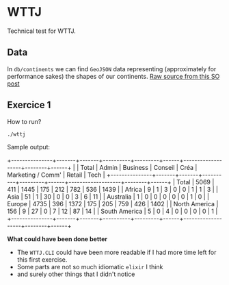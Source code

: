 # WTTJ

Technical test for WTTJ.

## Data

In `db/continents` we can find `GeoJSON` data representing (approximately for performance sakes) the shapes of our continents. [Raw source from this SO post](https://stackoverflow.com/questions/13905646/get-the-continent-given-the-latitude-and-longitude)

## Exercice 1

How to run?

```bash
./wttj
```

Sample output:

+---------------+-------+-------+----------+---------+------+-------------------+--------+------+
| | Total | Admin | Business | Conseil | Créa | Marketing / Comm' | Retail | Tech |
+---------------+-------+-------+----------+---------+------+-------------------+--------+------+
| Total | 5069 | 411 | 1445 | 175 | 212 | 782 | 536 | 1439 |
| Africa | 9 | 1 | 3 | 0 | 0 | 1 | 1 | 3 |
| Asia | 51 | 1 | 30 | 0 | 0 | 3 | 6 | 11 |
| Australia | 1 | 0 | 0 | 0 | 0 | 0 | 1 | 0 |
| Europe | 4735 | 396 | 1372 | 175 | 205 | 759 | 426 | 1402 |
| North America | 156 | 9 | 27 | 0 | 7 | 12 | 87 | 14 |
| South America | 5 | 0 | 4 | 0 | 0 | 0 | 0 | 1 |
+---------------+-------+-------+----------+---------+------+-------------------+--------+------+

**What could have been done better**

- The `WTTJ.CLI` could have been more readable if I had more time left for this first exercise.
- Some parts are not so much idiomatic `elixir` I think
- and surely other things that I didn't notice
